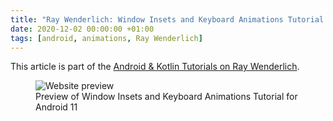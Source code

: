 ```yaml
---
title: "Ray Wenderlich: Window Insets and Keyboard Animations Tutorial for Android 11"
date: 2020-12-02 00:00:00 +01:00
tags: [android, animations, Ray Wenderlich]
---
```


This article is part of the [Android & Kotlin Tutorials on Ray Wenderlich](https://www.raywenderlich.com/18393648-window-insets-and-keyboard-animations-tutorial-for-android-11).

<figure>
<img src="/rw-window-insets-and-keyboard-animations-tutorial-for-android-11/rw-window-insets-and-keyboard-animations-tutorial-for-android-11_preview.png" alt="Website preview">
<figcaption>Preview of Window Insets and Keyboard Animations Tutorial for Android 11</figcaption>
</figure>
